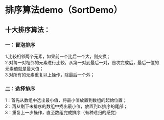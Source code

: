 # 排序算法demo（SortDemo）

## 十大排序算法：
### 一：冒泡排序
1.比较相邻两个元素，如果前一个比后一个大，则交换；  
2.对每一对相邻的元素进行比较，从第一对到最后一对，首次完成后，最后一位的元素值就是最大值；  
3.对所有的元素重复以上操作，除最后一个外；  

### 二：选择排序
 1：首先从数组中选出最小值，将最小值放置到数组的起始位置；  
 2：再从剩下未排序的数组中找出最小值，放置到以排序的尾部；  
 3：重复上一步操作，直至数组完成排序（有种递归的感觉） 